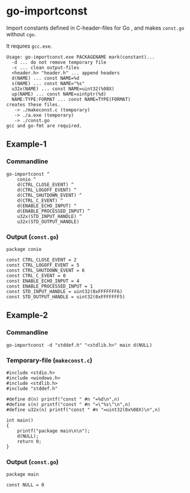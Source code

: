 go-importconst
==============

Import constants defined in C-header-files for Go ,
and makes `const.go` without `cgo`.

It requres `gcc.exe`.

    Usage: go-importconst.exe PACKAGENAME mark(constant)...
      -d ... do not remove temporary file
      -c ... clean output-files
      <header.h> "header.h" ... append headers
      d(NAME) ... const NAME=%d
      s(NAME) ... const NAME="%s"
      u32x(NAME) ... const NAME=uint32(%08X)
      up(NAME) ... const NAME=uintptr(%d)
      NAME:TYPE:FORMAT ... const NAME=TYPE(FORMAT)
    creates these files.
       -> ./makeconst.c (temporary)
       -> ./a.exe (temporary)
       -> ./const.go
    gcc and go-fmt are required.

Example-1
---------

### Commandline

    go-importconst ^
        conio ^
        d(CTRL_CLOSE_EVENT) ^
        d(CTRL_LOGOFF_EVENT) ^
        d(CTRL_SHUTDOWN_EVENT) ^
        d(CTRL_C_EVENT) ^
        d(ENABLE_ECHO_INPUT) ^
        d(ENABLE_PROCESSED_INPUT) ^
        u32x(STD_INPUT_HANDLE) ^
        u32x(STD_OUTPUT_HANDLE)

### Output (`const.go`)

    package conio

    const CTRL_CLOSE_EVENT = 2
    const CTRL_LOGOFF_EVENT = 5
    const CTRL_SHUTDOWN_EVENT = 6
    const CTRL_C_EVENT = 0
    const ENABLE_ECHO_INPUT = 4
    const ENABLE_PROCESSED_INPUT = 1
    const STD_INPUT_HANDLE = uint32(0xFFFFFFF6)
    const STD_OUTPUT_HANDLE = uint32(0xFFFFFFF5)

Example-2
---------

### Commandline

    go-importconst -d "stddef.h" "<stdlib.h>" main d(NULL)

### Temporary-file (`makeconst.c`)

    #include <stdio.h>
    #include <windows.h>
    #include <stdlib.h>
    #include "stddef.h"

    #define d(n) printf("const " #n "=%d\n",n)
    #define s(n) printf("const " #n "=\"%s\"\n",n)
    #define u32x(n) printf("const " #n "=uint32(0x%08X)\n",n)

    int main()
    {
        printf("package main\n\n");
        d(NULL);
        return 0;
    }

### Output (`const.go`)

    package main

    const NULL = 0
